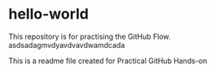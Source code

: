 # hello-world
This repository is for practising the GitHub Flow.
asdsadagmvdyavdvavdwamdcada

This is a readme file created for Practical GitHub Hands-on
